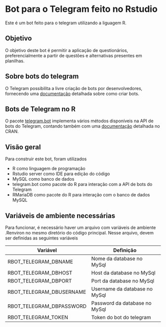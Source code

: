 # Bot para o Telegram feito no Rstudio
Este é um bot feito para o telegram utilizando a liguagem R.

## Objetivo
O objetivo deste bot é permitir a aplicação de questionários, preferencialmente a partir de questões e alternativas presentes em planilhas.

## Sobre bots do telegram
O Telegram possibilita a livre criação de bots por desenvolvedores, fornecendo uma [documentação](https://core.telegram.org/bots) detalhada sobre como criar bots.

## Bots de Telegram no R
O pacote [telegram.bot](https://github.com/ebeneditos/telegram.bot) implementa vários métodos disponíveis na API de bots do Telegram, contando também com uma [documentação](https://cran.r-project.org/web/packages/telegram.bot/telegram.bot.pdf) detalhada no CRAN.

## Visão geral
Para construir este bot, foram utilizados
* R como linguagem de programação
* Rstudio server como IDE para edição do código
* MySQL como banco de dados
* telegram.bot como pacote do R para interação com a API de bots do Telegram
* RMariaDB como pacote do R para interação com o banco de dados MySQL

## Variáveis de ambiente necessárias
Para funcionar, é necessário haver um arquivo com variáveis de ambiente .Renviron no mesmo diretório do código principal. Nesse arquivo, devem ser definidas as seguintes variáveis

| Variável                 | Definição                     |
|--------------------------|-------------------------------|
| RBOT_TELEGRAM_DBNAME     | Nome da database no MySql     |
| RBOT_TELEGRAM_DBHOST     | Host da database no MySql     |
| RBOT_TELEGRAM_DBPORT     | Port da database no MySql     |
| RBOT_TELEGRAM_DBUSERNAME | Username da database no MySql |
| RBOT_TELEGRAM_DBPASSWORD | Password da database no MySql |
| RBOT_TELEGRAM_TOKEN      | Token do bot do telegram      |







